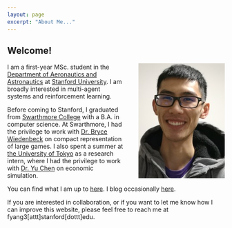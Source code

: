 ```yaml
---
layout: page
excerpt: "About Me..."
---
```


## Welcome!

<img style="float: right;padding-left:30px" src="/images/bio-photo-crop.jpg">

I am a first-year MSc. student in the [Department of Aeronautics and
Astronautics](https://aa.stanford.edu/) at [Stanford
University](https://www.stanford.edu/). I am broadly interested in multi-agent
systems and reinforcement learning.

Before coming to Stanford, I graduated
from [Swarthmore College](https://www.swarthmore.edu) with a B.A. in computer
science. At Swarthmore, I had the privilege to work with [Dr. Bryce
Wiedenbeck](https://www.cs.swarthmore.edu/~bryce/) on compact representation of
large games.
I also spent a summer at [the University of
Tokyo](https://www.u-tokyo.ac.jp/en/) as a research intern, where I had the
privilege to work with [Dr.  Yu
Chen](http://www.k.u-tokyo.ac.jp/pros-e/person/yu_chen/yu_chen.htm) on economic
simulation.

You can find what I am up to [here](/projects). I blog occasionally
[here](/blog).

If you are interested in collaboration, or if you want to let me know how I can
improve this website, please feel free to reach me at
fyang3[attt]stanford[dottt]edu.
